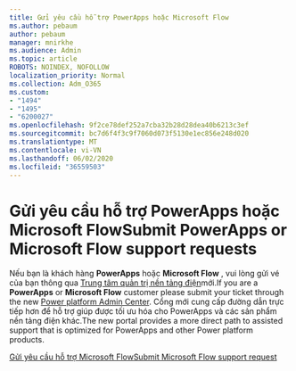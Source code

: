 ```yaml
---
title: Gửi yêu cầu hỗ trợ PowerApps hoặc Microsoft Flow
ms.author: pebaum
author: pebaum
manager: mnirkhe
ms.audience: Admin
ms.topic: article
ROBOTS: NOINDEX, NOFOLLOW
localization_priority: Normal
ms.collection: Adm_O365
ms.custom:
- "1494"
- "1495"
- "6200027"
ms.openlocfilehash: 9f2ce78def252a7cba32b28d28dea40b6213c3ef
ms.sourcegitcommit: bc7d6f4f3c9f7060d073f5130e1ec856e248d020
ms.translationtype: MT
ms.contentlocale: vi-VN
ms.lasthandoff: 06/02/2020
ms.locfileid: "36559503"
---
```

# <a name="submit-powerapps-or-microsoft-flow-support-requests"></a><span data-ttu-id="7c0c2-102">Gửi yêu cầu hỗ trợ PowerApps hoặc Microsoft Flow</span><span class="sxs-lookup"><span data-stu-id="7c0c2-102">Submit PowerApps or Microsoft Flow support requests</span></span>

<span data-ttu-id="7c0c2-103">Nếu bạn là khách hàng **PowerApps** hoặc **Microsoft Flow** , vui lòng gửi vé của bạn thông qua [Trung tâm quản trị nền tảng điện](https://admin.powerplatform.microsoft.com/support?newTicket&product=15819)mới.</span><span class="sxs-lookup"><span data-stu-id="7c0c2-103">If you are a **PowerApps** or **Microsoft Flow** customer please submit your ticket through the new [Power platform Admin Center](https://admin.powerplatform.microsoft.com/support?newTicket&product=15819).</span></span> <span data-ttu-id="7c0c2-104">Cổng mới cung cấp đường dẫn trực tiếp hơn để hỗ trợ giúp được tối ưu hóa cho PowerApps và các sản phẩm nền tảng điện khác.</span><span class="sxs-lookup"><span data-stu-id="7c0c2-104">The new portal provides a more direct path to assisted support that is optimized for PowerApps and other Power platform products.</span></span>

[<span data-ttu-id="7c0c2-105">Gửi yêu cầu hỗ trợ Microsoft Flow</span><span class="sxs-lookup"><span data-stu-id="7c0c2-105">Submit Microsoft Flow support request</span></span>](https://admin.powerplatform.microsoft.com/support?newTicket&product=Flow)